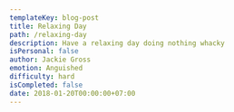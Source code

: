 ```yaml
---
templateKey: blog-post
title: Relaxing Day
path: /relaxing-day
description: Have a relaxing day doing nothing whacky
isPersonal: false
author: Jackie Gross
emotion: Anguished
difficulty: hard
isCompleted: false
date: 2018-01-20T00:00:00+07:00
---
```



